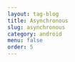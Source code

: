 ```yaml
---
layout: tag-blog
title: Asynchronous
slug: asynchronous
category: android
menu: false
order: 5
---
```

